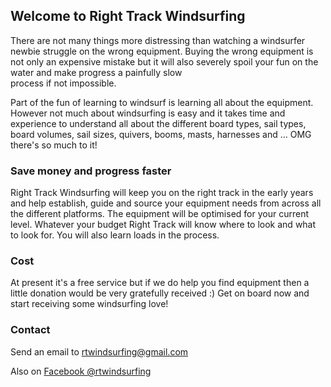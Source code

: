 ## Welcome to Right Track Windsurfing

There are not many things more distressing
 than watching a windsurfer newbie struggle 
on the wrong equipment. Buying the wrong equipment 
is not only an expensive mistake but it will also severely spoil
 your fun on the water and make progress a painfully slow  
process if not impossible. 

Part of the fun of learning to windsurf is learning 
all about the equipment. However not much about
windsurfing is easy and it takes time and experience
 to understand all about the different board types, 
sail types,
board volumes, sail sizes, quivers,
booms, masts, harnesses and ... OMG there's so much to it! 


### Save money and progress faster

Right Track Windsurfing will keep you on
the right track in the early years and help 
establish, guide and source your equipment needs 
from across all the different platforms. The equipment will be
optimised for your current level. 
Whatever your budget Right Track will know where to look 
and what to look for. You will also learn loads in the process.

### Cost
At present it's a free service but if we do
help you find equipment then a little donation
 would be very gratefully received :)
Get on board now 
and start receiving some windsurfing love!


### Contact
Send an email to [rtwindsurfing@gmail.com](mailto:rtwindsurfing@gmail.com)

Also on [Facebook @rtwindsurfing](https://www.facebook.com/rtwindsurfing/) 


